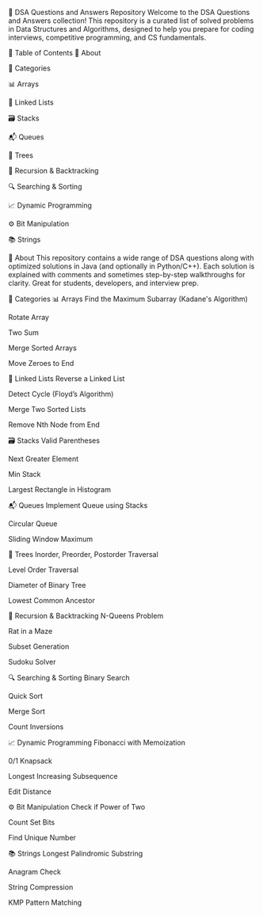 📘 DSA Questions and Answers Repository
Welcome to the DSA Questions and Answers collection! This repository is a curated list of solved problems in Data Structures and Algorithms, designed to help you prepare for coding interviews, competitive programming, and CS fundamentals.

📂 Table of Contents
📌 About

📁 Categories

📊 Arrays

🔗 Linked Lists

🗃️ Stacks

📬 Queues

🌲 Trees

📐 Recursion & Backtracking

🔍 Searching & Sorting

📈 Dynamic Programming

⚙️ Bit Manipulation

📚 Strings

📌 About
This repository contains a wide range of DSA questions along with optimized solutions in Java (and optionally in Python/C++). Each solution is explained with comments and sometimes step-by-step walkthroughs for clarity. Great for students, developers, and interview prep.

📁 Categories
📊 Arrays
 Find the Maximum Subarray (Kadane's Algorithm)

 Rotate Array

 Two Sum

 Merge Sorted Arrays

 Move Zeroes to End

🔗 Linked Lists
 Reverse a Linked List

 Detect Cycle (Floyd’s Algorithm)

 Merge Two Sorted Lists

 Remove Nth Node from End

🗃️ Stacks
 Valid Parentheses

 Next Greater Element

 Min Stack

 Largest Rectangle in Histogram

📬 Queues
 Implement Queue using Stacks

 Circular Queue

 Sliding Window Maximum

🌲 Trees
 Inorder, Preorder, Postorder Traversal

 Level Order Traversal

 Diameter of Binary Tree

 Lowest Common Ancestor

📐 Recursion & Backtracking
 N-Queens Problem

 Rat in a Maze

 Subset Generation

 Sudoku Solver

🔍 Searching & Sorting
 Binary Search

 Quick Sort

 Merge Sort

 Count Inversions

📈 Dynamic Programming
 Fibonacci with Memoization

 0/1 Knapsack

 Longest Increasing Subsequence

 Edit Distance

⚙️ Bit Manipulation
 Check if Power of Two

 Count Set Bits

 Find Unique Number

📚 Strings
 Longest Palindromic Substring

 Anagram Check

 String Compression

 KMP Pattern Matching
